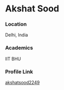 # Akshat Sood

### Location

Delhi, India

### Academics

IIT BHU

### Profile Link

[akshatsood2249](https://github.com/akshatsood2249)